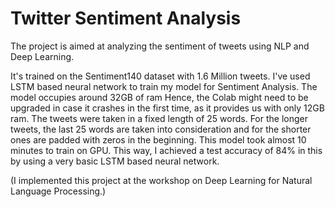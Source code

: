 # Twitter Sentiment Analysis

The project is aimed at analyzing the sentiment of tweets using NLP and Deep Learning. 

It's trained on the Sentiment140 dataset with 1.6 Million tweets. I've used LSTM based neural network to train my model for Sentiment Analysis. The model occupies around 32GB of ram Hence, the Colab might need to be upgraded in case it crashes in the first time, as it provides us with only 12GB ram. 
The tweets were taken in a fixed length of 25 words. For the longer tweets, the last 25 words are taken into consideration and for the shorter ones are padded with zeros in the beginning. This model took almost 10 minutes to train on GPU. This way, I achieved a test accuracy of 84% in this by using a very basic LSTM based neural network.

(I implemented this project at the workshop on Deep Learning for Natural Language Processing.)
